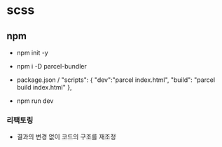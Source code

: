 # scss

## npm

- npm init -y

- npm i -D parcel-bundler

- package.json /
  "scripts": {
  "dev":"parcel index.html",
  "build": "parcel build index.html"
  },

- npm run dev

### 리팩토링

- 결과의 변경 없이 코드의 구조를 재조정

